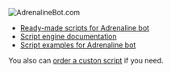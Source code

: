 ![AdrenalineBot.com](https://adrenalinebot.com/static/landing_new/images/general/open_graph/OG_landing_en.jpg)

- [Ready-made scripts for Adrenaline bot](https://adrenalinebot.com/en/ready-scripts/)
- [Script engine documentation](https://adrenalinebot.com/en/api/)
- [Script examples for Adrenaline bot](https://adrenalinebot.com/en/api/examples/)

You also can [order a custon script](https://adrenalinebot.com/en/#order-script) if you need.

